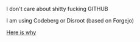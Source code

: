 I don't care about shitty fucking GITHUB

I am using Codeberg or Disroot (based on Forgejo)

[Here is why](https://www.youtube.com/watch?v=dQw4w9WgXcQ)

